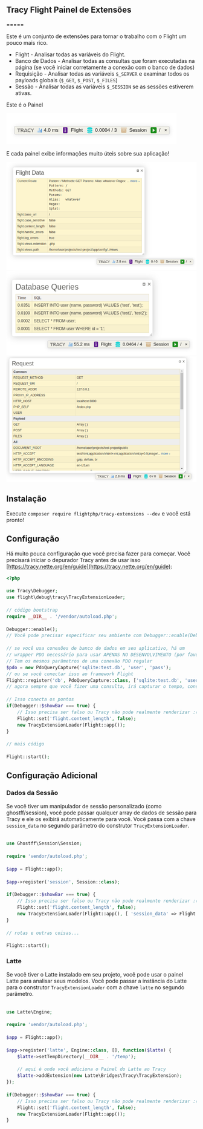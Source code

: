 ## Tracy Flight Painel de Extensões
=====

Este é um conjunto de extensões para tornar o trabalho com o Flight um pouco mais rico.

- Flight - Analisar todas as variáveis do Flight.
- Banco de Dados - Analisar todas as consultas que foram executadas na página (se você iniciar corretamente a conexão com o banco de dados)
- Requisição - Analisar todas as variáveis `$_SERVER` e examinar todos os payloads globais (`$_GET`, `$_POST`, `$_FILES`)
- Sessão - Analisar todas as variáveis `$_SESSION` se as sessões estiverem ativas.

Este é o Painel

![Barra do Flight](https://raw.githubusercontent.com/flightphp/tracy-extensions/master/flight-tracy-bar.png)

E cada painel exibe informações muito úteis sobre sua aplicação!

![Dados do Flight](https://raw.githubusercontent.com/flightphp/tracy-extensions/master/flight-var-data.png)
![Banco de Dados do Flight](https://raw.githubusercontent.com/flightphp/tracy-extensions/master/flight-db.png)
![Requisição do Flight](https://raw.githubusercontent.com/flightphp/tracy-extensions/master/flight-request.png)

Instalação
-------
Execute `composer require flightphp/tracy-extensions --dev` e você está pronto!

Configuração
-------
Há muito pouca configuração que você precisa fazer para começar. Você precisará iniciar o depurador Tracy antes de usar isso [https://tracy.nette.org/en/guide](https://tracy.nette.org/en/guide):

```php
<?php

use Tracy\Debugger;
use flight\debug\tracy\TracyExtensionLoader;

// código bootstrap
require __DIR__ . '/vendor/autoload.php';

Debugger::enable();
// Você pode precisar especificar seu ambiente com Debugger::enable(Debugger::DEVELOPMENT)

// se você usa conexões de banco de dados em seu aplicativo, há um
// wrapper PDO necessário para usar APENAS NO DESENVOLVIMENTO (por favor, não em produção!)
// Tem os mesmos parâmetros de uma conexão PDO regular
$pdo = new PdoQueryCapture('sqlite:test.db', 'user', 'pass');
// ou se você conectar isso ao framework Flight
Flight::register('db', PdoQueryCapture::class, ['sqlite:test.db', 'user', 'pass']);
// agora sempre que você fizer uma consulta, irá capturar o tempo, consulta e parâmetros

// Isso conecta os pontos
if(Debugger::$showBar === true) {
	// Isso precisa ser falso ou Tracy não pode realmente renderizar :(
	Flight::set('flight.content_length', false);
	new TracyExtensionLoader(Flight::app());
}

// mais código

Flight::start();
```

## Configuração Adicional

### Dados da Sessão
Se você tiver um manipulador de sessão personalizado (como ghostff/session), você pode passar qualquer array de dados de sessão para Tracy e ele os exibirá automaticamente para você. Você passa com a chave `session_data` no segundo parâmetro do construtor `TracyExtensionLoader`.

```php

use Ghostff\Session\Session;

require 'vendor/autoload.php';

$app = Flight::app();

$app->register('session', Session::class);

if(Debugger::$showBar === true) {
	// Isso precisa ser falso ou Tracy não pode realmente renderizar :(
	Flight::set('flight.content_length', false);
	new TracyExtensionLoader(Flight::app(), [ 'session_data' => Flight::session()->getAll() ]);
}

// rotas e outras coisas...

Flight::start();
```

### Latte

Se você tiver o Latte instalado em seu projeto, você pode usar o painel Latte para analisar seus modelos. Você pode passar a instância do Latte para o construtor `TracyExtensionLoader` com a chave `latte` no segundo parâmetro.

```php

use Latte\Engine;

require 'vendor/autoload.php';

$app = Flight::app();

$app->register('latte', Engine::class, [], function($latte) {
	$latte->setTempDirectory(__DIR__ . '/temp');

	// aqui é onde você adiciona o Painel do Latte ao Tracy
	$latte->addExtension(new Latte\Bridges\Tracy\TracyExtension);
});

if(Debugger::$showBar === true) {
	// Isso precisa ser falso ou Tracy não pode realmente renderizar :(
	Flight::set('flight.content_length', false);
	new TracyExtensionLoader(Flight::app());
}

